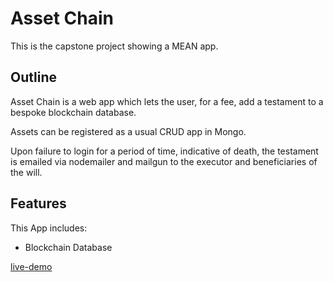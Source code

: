 # Asset Chain

This is the capstone project showing a MEAN app.

## Outline

Asset Chain is a web app which lets the user, for a fee, add a testament to a bespoke blockchain database. 

Assets can be registered as a usual CRUD app in Mongo. 

Upon failure to login for a period of time, indicative of death, the testament is emailed via nodemailer and mailgun to the executor and beneficiaries of the will.

## Features

This App includes:

* Blockchain Database

[live-demo](https://asset-chain.herokuapp.com/)


